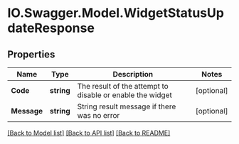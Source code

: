 # IO.Swagger.Model.WidgetStatusUpdateResponse
## Properties

Name | Type | Description | Notes
------------ | ------------- | ------------- | -------------
**Code** | **string** | The result of the attempt to disable or enable the widget | [optional] 
**Message** | **string** | String result message if there was no error | [optional] 

[[Back to Model list]](../README.md#documentation-for-models) [[Back to API list]](../README.md#documentation-for-api-endpoints) [[Back to README]](../README.md)

